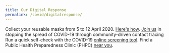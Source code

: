 ```yaml
---
title: Our Digital Response
permalink: /covid/digitalresponse/
---
```


Collect your reusable masks from 5 to 12 April 2020. <a href="https://www.maskgowhere.gov.sg/">Here's how</a>.
<a href="https://www.tracetogether.gov.sg/">Join us</a> in stopping the spread of COVID-19 through community-driven contact tracing
Run a quick self-check with the COVID-19 <a href="https://www.sgcovidcheck.com/">online screening tool</a>. 
Find a Public Health Preparedness Clinic (PHPC) <a href="https://www.flugowhere.gov.sg/">near you</a>.
